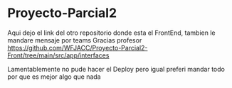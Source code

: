 # Proyecto-Parcial2
Aqui dejo el link del otro repositorio donde esta el FrontEnd, tambien le mandare mensaje por teams
Gracias profesor
https://github.com/WFJACC/Proyecto-Parcial2-Front/tree/main/src/app/interfaces

Lamentablemente no pude hacer el Deploy pero igual preferi mandar todo por que es mejor algo que nada 
